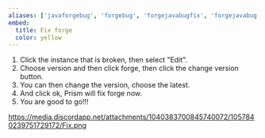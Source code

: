 ```yaml
---
aliases: ['javaforgebug', 'forgebug', 'forgejavabugfix', 'forgejavabug']
embed:
  title: Fix forge
  color: yellow
---
```


1. Click the instance that is broken, then select "Edit".
2. Choose version and then click forge, then click the change version button.
3. You can then change the version, choose the latest.
4. And click ok, Prism will fix forge now.
5. You are good to go!!!

https://media.discordapp.net/attachments/1040383700845740072/1057840239751729172/Fix.png
